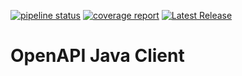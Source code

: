 [![pipeline status](https://gitlab.com/reamber/core/openai-client/badges/master/pipeline.svg)](https://gitlab.com/reamber/core/openai-client/-/commits/master)
[![coverage report](https://gitlab.com/reamber/core/openai-client/badges/master/coverage.svg)](https://gitlab.com/reamber/core/openai-client/-/commits/master)
[![Latest Release](https://gitlab.com/reamber/core/openai-client/-/badges/release.svg)](https://gitlab.com/reamber/core/openai-client/-/releases)

# OpenAPI Java Client